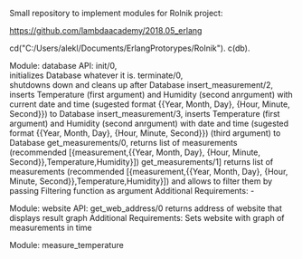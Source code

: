 Small repository to implement modules for Rolnik project: 

https://github.com/lambdaacademy/2018.05_erlang

cd("C:/Users/alekl/Documents/ErlangProtorypes/Rolnik").
c(db).

Module:
	database
API:
        init/0,            
			initializes Database whatever it is.
        terminate/0,            
			shutdowns down and cleans up after Database
        insert_measurement/2,
			inserts Temperature (first argument) and Humidity (second anrgument) with current date and time (sugested format {{Year, Month, Day}, {Hour, Minute, Second}}) to Database
        insert_measurement/3,
			inserts Temperature (first argument) and Humidity (second anrgument) with date and time (sugested format {{Year, Month, Day}, {Hour, Minute, Second}}) (third argument) to Database
        get_measurements/0,
			returns list of measurements (recommended [{measurement,{{Year, Month, Day}, {Hour, Minute, Second}},Temperature,Humidity}])
        get_measurements/1]
			returns list of measurements (recommended [{measurement,{{Year, Month, Day}, {Hour, Minute, Second}},Temperature,Humidity}]) and allows to filter them by passing Filtering function as argument
Additional Requirements:
	-
	
Module:
	website
API:
		get_web_address/0
			returns address of website that displays result graph
Additional Requirements:
	Sets website with graph of measurements in time
	
Module:
	measure_temperature

	
